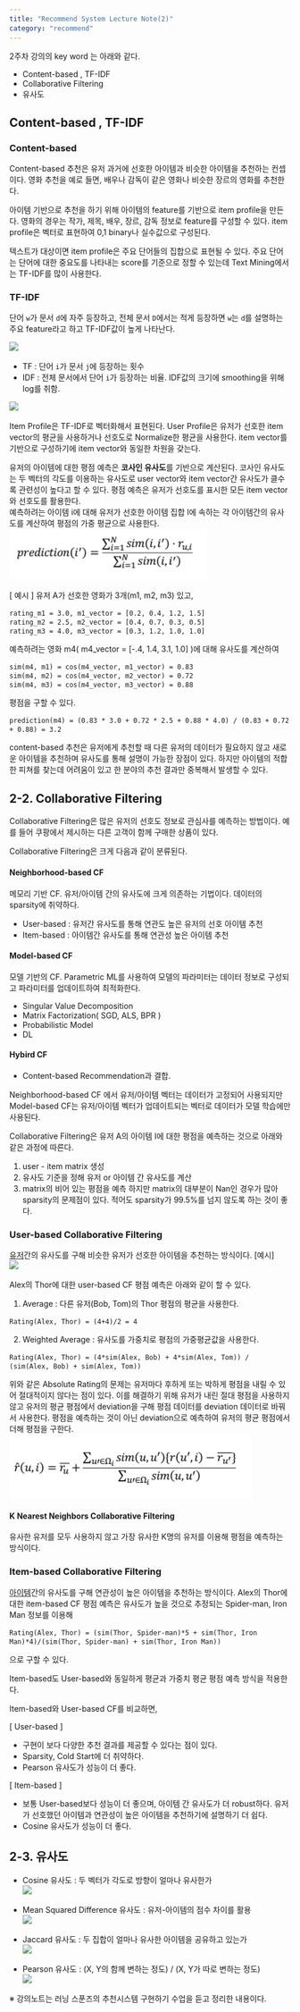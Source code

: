 ```yaml
---
title: "Recommend System Lecture Note(2)"
category: "recommend"
---
```

2주차 강의의 key word 는 아래와 같다. 
- Content-based , TF-IDF
- Collaborative Filtering
- 유사도

## Content-based , TF-IDF

### Content-based
Content-based 추천은 유저 과거에 선호한 아이템과 비슷한 아이템을 추천하는 컨셉이다. 영화 추천을 예로 들면, 배우나 감독이 같은 영화나 비슷한 장르의 영화를 추천한다. 

아이템 기반으로 추천을 하기 위해 아이템의 feature를 기반으로 item profile을 만든다. 영화의 경우는 작가, 제목, 배우, 장르, 감독 정보로 feature를 구성할 수 있다. item profile은 벡터로 표현하여 0,1 binary나 실수값으로 구성된다.

텍스트가 대상이면 item profile은 주요 단어들의 집합으로 표현될 수 있다. 주요 단어는 단어에 대한 중요도를 나타내는 score를 기준으로 정할 수 있는데 Text Mining에서는 TF-IDF를 많이 사용한다. 

### TF-IDF
단어 `w`가 문서 `d`에 자주 등장하고, 전체 문서 `D`에서는 적게 등장하면 `w`는 `d`를 설명하는 주요 feature라고 하고 TF-IDF값이 높게 나타난다.

![](https://www.affde.com/uploads/article/5516/PVpklt43xBCKRFBa.png)

- TF : 단어 `i`가 문서 `j`에 등장하는 횟수
- IDF : 전체 문서에서 단어  `i`가 등장하는 비율. IDF값의 크기에 smoothing을 위해 log를 취함.

![](https://www.researchgate.net/profile/Haider-Al-Khateeb/publication/291950178/figure/fig1/AS:330186932408324@1455734107458/Term-Frequency-Inverse-Document-Frequency-TF-IDF.png)

Item Profile은 TF-IDF로 벡터화해서 표현된다.
User Profile은 유저가 선호한 item vector의 평균을 사용하거나 선호도로 Normalize한 평균을 사용한다. item vector를 기반으로 구성하기에 item vector와 동일한 차원을 갖는다.

유저의 아이템에 대한 평점 예측은 **코사인 유사도**를 기반으로 계산된다. 코사인 유사도는 두 벡터의 각도를 이용하는 유사도로 user vector와 item vector간 유사도가 클수록 관련성이 높다고 할 수 있다. 
평점 예측은 유저가 선호도를 표시한 모든 item vector와 선호도를 활용한다.  
예측하려는 아이템 i에 대해 유저가 선호한 아이템 집합 I에 속하는 각 아이템간의 유사도를 계산하여 평점의 가중 평균으로 사용한다.  
![](sim.PNG)

[ 예시 ]
유저 A가 선호한 영화가 3개(m1, m2, m3) 있고, 
```
rating_m1 = 3.0, m1_vector = [0.2, 0.4, 1.2, 1.5]
rating_m2 = 2.5, m2_vector = [0.4, 0.7, 0.3, 0.5]
rating_m3 = 4.0, m3_vector = [0.3, 1.2, 1.0, 1.0] 
```
예측하려는 영화 m4( m4_vector = [-.4, 1.4, 3.1, 1.0] )에 대해 유사도를 계산하여
```
sim(m4, m1) = cos(m4_vector, m1_vector) = 0.83
sim(m4, m2) = cos(m4_vector, m2_vector) = 0.72
sim(m4, m3) = cos(m4_vector, m3_vector) = 0.88
```
평점을 구할 수 있다.
```
prediction(m4) = (0.83 * 3.0 + 0.72 * 2.5 + 0.88 * 4.0) / (0.83 + 0.72 + 0.88) = 3.2
```


content-based 추천은 유저에게 추천할 때 다른 유저의 데이터가 필요하지 않고 새로운 아이템을 추천하며 유사도를 통해 설명이 가능한 장점이 있다. 하지만 아이템의 적합한 피쳐를 찾는데 어려움이 있고 한 분야의 추천 결과만 중복해서 발생할 수 있다.

## 2-2. Collaborative Filtering
Collaborative Filtering은 많은 유저의 선호도 정보로 관심사를 예측하는 방법이다. 예를 들어 쿠팡에서 제시하는 다른 고객이 함께 구매한 상품이 있다. 

Collaborative Filtering은 크게 다음과 같이 분류된다.
#### **Neighborhood-based CF**
메모리 기반 CF. 유저/아이템 간의 유사도에 크게 의존하는 기법이다. 데이터의 sparsity에 취약하다.
- User-based : 유저간 유사도를 통해 연관도 높은 유저의 선호 아이템 추천
- Item-based : 아이템간 유사도를 통해 연관성 높은 아이템 추천

#### **Model-based CF**
모델 기반의 CF. Parametric ML를 사용하여 모델의 파라미터는 데이터 정보로 구성되고 파라미터를 업데이트하여 최적화한다.
- Singular Value Decomposition
- Matrix Factorization( SGD, ALS, BPR )
- Probabilistic Model
- DL

#### **Hybird CF**
- Content-based Recommendation과 결합.

Neighborhood-based CF 에서 유저/아이템 벡터는 데이터가 고정되어 사용되지만 Model-based CF는 유저/아이템 벡터가 업데이트되는 벡터로 데이터가 모델 학습에만 사용된다. 

Collaborative Filtering은 유저 A의 아이템 I에 대한 평점을 예측하는 것으로 아래와 같은 과정에 따른다. 
1. user - item matrix 생성
2. 유사도 기준을 정해 유저 or 아이템 간 유사도를 계산
3. matrix의 비어 있는 평점을 예측 
하지만 matrix의 대부분이 Nan인 경우가 많아 sparsity의 문제점이 있다. 적어도 sparsity가 99.5%를 넘지 않도록 하는 것이 좋다. 

### User-based Collaborative Filtering
<u>유저</u>간의 유사도를 구해 비슷한 유저가 선호한 아이템을 추천하는 방식이다. 
[예시]  
![](https://miro.medium.com/max/582/1*fCLzef5jXq5KyHT3R9bTAA.png)

Alex의 Thor에 대한 user-based CF 평점 예측은 아래와 같이 할 수 있다.
1. Average : 다른 유저(Bob, Tom)의 Thor 평점의 평균을 사용한다.
```
Rating(Alex, Thor) = (4+4)/2 = 4
```
2. Weighted Average : 유사도를 가중치로 평점의 가중평균값을 사용한다.
```
Rating(Alex, Thor) = (4*sim(Alex, Bob) + 4*sim(Alex, Tom)) / (sim(Alex, Bob) + sim(Alex, Tom))
```

위와 같은 Absolute Rating의 문제는 유저마다 후하게 또는 박하게 평점을 내릴 수 있어 절대적이지 않다는 점이 있다. 이를 해결하기 위해 유저가 내린 절대 평점을 사용하지 않고 유저의 평균 평점에서 deviation을 구해 평점 데이터를 deviation 데이터로 바꿔서 사용한다.
평점을 예측하는 것이 아닌 deviation으로 예측하여 유저의 평균 평점에서 더해 평점을 구한다. 
![](pred_deviation.PNG)

#### K Nearest Neighbors Collaborative Filtering
유사한 유저를 모두 사용하지 않고 가장 유사한 K명의 유저를 이용해 평점을 예측하는 방식이다.


### Item-based Collaborative Filtering
<u>아이템</u>간의 유사도를 구해 연관성이 높은 아이템을 추천하는 방식이다. 
Alex의 Thor에 대한 item-based CF 평점 예측은 유사도가 높을 것으로 추정되는 Spider-man, Iron Man 정보를 이용해
```
Rating(Alex, Thor) = (sim(Thor, Spider-man)*5 + sim(Thor, Iron Man)*4)/(sim(Thor, Spider-man) + sim(Thor, Iron Man))
```
으로 구할 수 있다.

Item-based도 User-based와 동일하게 평균과 가중치 평균 평점 예측 방식을 적용한다.

Item-based와 User-based CF를 비교하면,

[ User-based ]
- 구현이 보다 다양한 추천 결과를 제공할 수 있다는 점이 있다.
- Sparsity, Cold Start에 더 취약하다.
- Pearson 유사도가 성능이 더 좋다.

[ Item-based ]
- 보통 User-based보다 성능이 더 좋으며, 아이템 간 유사도가 더 robust하다. 유저가 선호했던 아이템과 연관성이 높은 아이템을 추천하기에 설명하기 더 쉽다.
- Cosine 유사도가 성능이 더 좋다.

## 2-3. 유사도
- Cosine 유사도 : 두 벡터가 각도로 방향이 얼마나 유사한가  
![](https://neo4j.com/docs/graph-algorithms/current/images/cosine-similarity.png)

- Mean Squared Difference 유사도 : 유저-아이템의 점수 차이를 활용  
![](https://miro.medium.com/max/1040/0*LGaMhg9-3Taefplg)

- Jaccard 유사도 : 두 집합이 얼마나 유사한 아이템을 공유하고 있는가  
![](https://neo4j.com/docs/graph-algorithms/current/images/jaccard.png)

- Pearson 유사도 : (X, Y의 함께 변하는 정도) / (X, Y가 따로 변하는 정도)  
![](https://neo4j.com/docs/graph-algorithms/current/images/pearson-similarity.png)


※ 강의노트는 러닝 스푼즈의 추천시스템 구현하기 수업을 듣고 정리한 내용이다. 